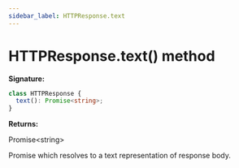 ```yaml
---
sidebar_label: HTTPResponse.text
---
```


# HTTPResponse.text() method

**Signature:**

```typescript
class HTTPResponse {
  text(): Promise<string>;
}
```

**Returns:**

Promise&lt;string&gt;

Promise which resolves to a text representation of response body.
